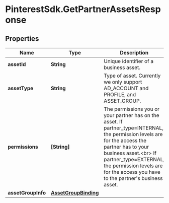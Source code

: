# PinterestSdk.GetPartnerAssetsResponse

## Properties

Name | Type | Description | Notes
------------ | ------------- | ------------- | -------------
**assetId** | **String** | Unique identifier of a business asset. | [optional] 
**assetType** | **String** | Type of asset. Currently we only support AD_ACCOUNT and PROFILE, and ASSET_GROUP. | [optional] 
**permissions** | **[String]** | The permissions you or your partner has on the asset. If partner_type&#x3D;INTERNAL, the permission levels are for the access the partner has to your business asset.&lt;br&gt; If partner_type&#x3D;EXTERNAL, the permission levels are for the access you have to the partner&#39;s business asset. | [optional] 
**assetGroupInfo** | [**AssetGroupBinding**](AssetGroupBinding.md) |  | [optional] 


